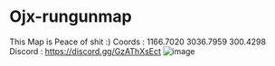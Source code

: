 # Ojx-rungunmap
This Map is Peace of shit :)
Coords : 1166.7020 3036.7959 300.4298
Discord : https://discord.gg/GzAThXsEct
![image](https://user-images.githubusercontent.com/114163698/211172213-4f8506f4-a6b4-4038-806d-fe66c00f04a7.png)
